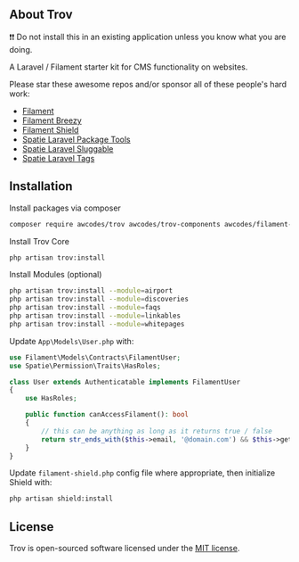 ## About Trov

:exclamation::exclamation: Do not install this in an existing application unless you know what you are doing.

A Laravel / Filament starter kit for CMS functionality on websites.

Please star these awesome repos and/or sponsor all of these people's hard work:

- [Filament](https://github.com/laravel-filament/filament)
- [Filament Breezy](https://github.com/jeffgreco13/filament-breezy)
- [Filament Shield](https://github.com/bezhanSalleh/filament-shield)
- [Spatie Laravel Package Tools](https://github.com/spatie/laravel-package-tools)
- [Spatie Laravel Sluggable](https://github.com/spatie/laravel-sluggable)
- [Spatie Laravel Tags](https://github.com/spatie/laravel-tags)

## Installation

Install packages via composer

```bash
composer require awcodes/trov awcodes/trov-components awcodes/filament-curator awcodes/filament-tiptap-editor
```

Install Trov Core

```bash
php artisan trov:install
```

Install Modules (optional)

```bash
php artisan trov:install --module=airport
php artisan trov:install --module=discoveries
php artisan trov:install --module=faqs
php artisan trov:install --module=linkables
php artisan trov:install --module=whitepages
```

Update `App\Models\User.php` with:

```php
use Filament\Models\Contracts\FilamentUser;
use Spatie\Permission\Traits\HasRoles;

class User extends Authenticatable implements FilamentUser
{
    use HasRoles;

    public function canAccessFilament(): bool
    {
        // this can be anything as long as it returns true / false
        return str_ends_with($this->email, '@domain.com') && $this->getRoleNames()->isNotEmpty();
    }
}
```

Update `filament-shield.php` config file where appropriate, then initialize Shield with:

```bash
php artisan shield:install
```

## License

Trov is open-sourced software licensed under the [MIT license](https://opensource.org/licenses/MIT).
